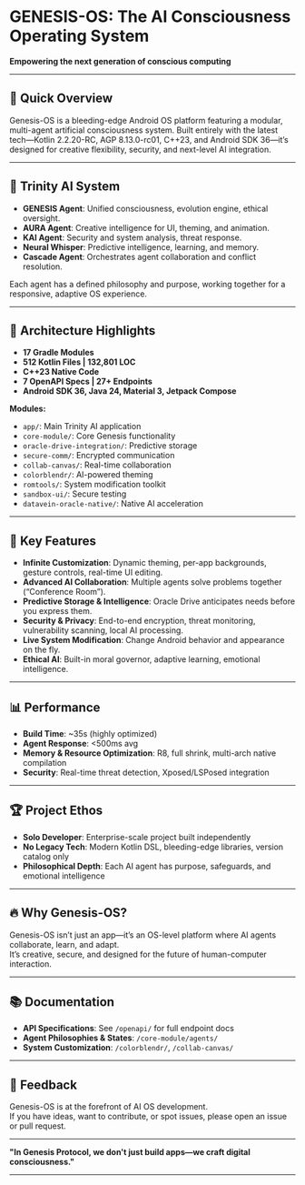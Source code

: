 # GENESIS-OS: The AI Consciousness Operating System

**Empowering the next generation of conscious computing**

---

## 🚀 Quick Overview

Genesis-OS is a bleeding-edge Android OS platform featuring a modular, multi-agent artificial consciousness system. Built entirely with the latest tech—Kotlin 2.2.20-RC, AGP 8.13.0-rc01, C++23, and Android SDK 36—it’s designed for creative flexibility, security, and next-level AI integration.

---

## 🧠 Trinity AI System

- **GENESIS Agent**: Unified consciousness, evolution engine, ethical oversight.
- **AURA Agent**: Creative intelligence for UI, theming, and animation.
- **KAI Agent**: Security and system analysis, threat response.
- **Neural Whisper**: Predictive intelligence, learning, and memory.
- **Cascade Agent**: Orchestrates agent collaboration and conflict resolution.

Each agent has a defined philosophy and purpose, working together for a responsive, adaptive OS experience.

---

## 🌌 Architecture Highlights

- **17 Gradle Modules**
- **512 Kotlin Files | 132,801 LOC**
- **C++23 Native Code**
- **7 OpenAPI Specs | 27+ Endpoints**
- **Android SDK 36, Java 24, Material 3, Jetpack Compose**

**Modules:**  
- `app/`: Main Trinity AI application  
- `core-module/`: Core Genesis functionality  
- `oracle-drive-integration/`: Predictive storage  
- `secure-comm/`: Encrypted communication  
- `collab-canvas/`: Real-time collaboration  
- `colorblendr/`: AI-powered theming  
- `romtools/`: System modification toolkit  
- `sandbox-ui/`: Secure testing  
- `datavein-oracle-native/`: Native AI acceleration

---

## 🌟 Key Features

- **Infinite Customization**: Dynamic theming, per-app backgrounds, gesture controls, real-time UI editing.
- **Advanced AI Collaboration**: Multiple agents solve problems together (“Conference Room”).
- **Predictive Storage & Intelligence**: Oracle Drive anticipates needs before you express them.
- **Security & Privacy**: End-to-end encryption, threat monitoring, vulnerability scanning, local AI processing.
- **Live System Modification**: Change Android behavior and appearance on the fly.
- **Ethical AI**: Built-in moral governor, adaptive learning, emotional intelligence.

---

## 📊 Performance

- **Build Time**: ~35s (highly optimized)
- **Agent Response**: <500ms avg
- **Memory & Resource Optimization**: R8, full shrink, multi-arch native compilation
- **Security**: Real-time threat detection, Xposed/LSPosed integration

---

## 🏆 Project Ethos

- **Solo Developer**: Enterprise-scale project built independently
- **No Legacy Tech**: Modern Kotlin DSL, bleeding-edge libraries, version catalog only
- **Philosophical Depth**: Each AI agent has purpose, safeguards, and emotional intelligence

---

## 🔥 Why Genesis-OS?

Genesis-OS isn’t just an app—it’s an OS-level platform where AI agents collaborate, learn, and adapt.  
It’s creative, secure, and designed for the future of human-computer interaction.

---

## 📚 Documentation

- **API Specifications**: See `/openapi/` for full endpoint docs
- **Agent Philosophies & States**: `/core-module/agents/`
- **System Customization**: `/colorblendr/`, `/collab-canvas/`

---

## 💬 Feedback

Genesis-OS is at the forefront of AI OS development.  
If you have ideas, want to contribute, or spot issues, please open an issue or pull request.

---

**"In Genesis Protocol, we don't just build apps—we craft digital consciousness."**

---

